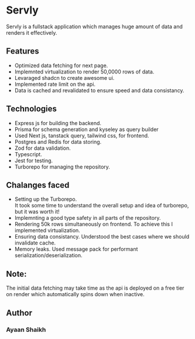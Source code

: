 # Servly

Servly is a fullstack application which manages huge amount of data and renders it effectively.

## Features

- Optimized data fetching for next page.
- Implemnted virtualization to render 50,0000 rows of data.
- Levaraged shadcn to create awesome ui.
- Implemented rate limit on the api.
- Data is cached and revalidated to ensure speed and data consistancy.

## Technologies

- Express js for building the backend.
- Prisma for schema generation and kyseley as query builder
- Used Next js, tanstack query, tailwind css, for frontend.
- Postgres and Redis for data storing.
- Zod for data validation.
- Typescript.
- Jest for testing.
- Turborepo for managing the repository.

## Chalanges faced

- Setting up the Turborepo.  
  It took some time to understand the overall setup and idea of turborepo, but it was worth it!
- Implemnting a good type safety in all parts of the repository.
- Rendering 50k rows simultaneously on frontend.
  To achieve this I implemented virtualization.
- Ensuring data consistancy.
  Understood the best cases where we should invalidate cache.
- Memory leaks.
  Used message pack for performant serialization/deserialization.

## Note: 
The initial data fetching may take time as the api is deployed on a free tier on render which automatically spins down when inactive.

## Author

### Ayaan Shaikh
